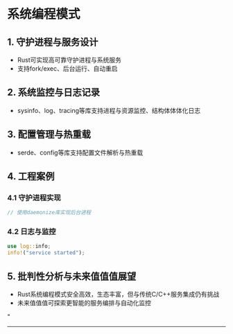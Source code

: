 ﻿# 系统编程模式

## 1. 守护进程与服务设计

- Rust可实现高可靠守护进程与系统服务
- 支持fork/exec、后台运行、自动重启

## 2. 系统监控与日志记录

- sysinfo、log、tracing等库支持进程与资源监控、结构体体体化日志

## 3. 配置管理与热重载

- serde、config等库支持配置文件解析与热重载

## 4. 工程案例

### 4.1 守护进程实现

```rust
// 使用daemonize库实现后台进程
```

### 4.2 日志与监控

```rust
use log::info;
info!("service started");
```

## 5. 批判性分析与未来值值值展望

- Rust系统编程模式安全高效，生态丰富，但与传统C/C++服务集成仍有挑战
- 未来值值值可探索更智能的服务编排与自动化监控

"

---
